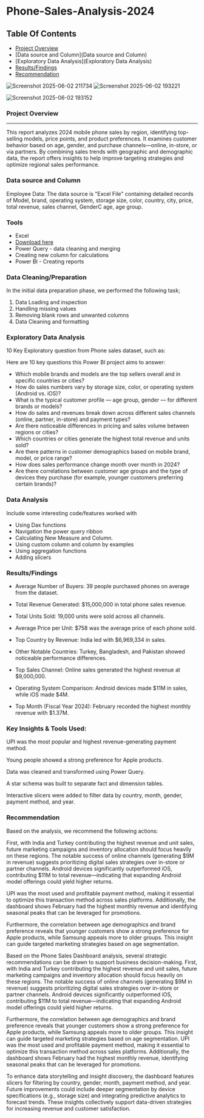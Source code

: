 # Phone-Sales-Analysis-2024

## Table Of Contents

- [Project Overview](#project-overview)
- [Data source and Column](Data source and Column)
- [Exploratory Data Analysis](Exploratory Data Analysis)
- [Results/Findings](Results/Findings)
- [Recommendation](#recommendation)


![Screenshot 2025-06-02 211734](https://github.com/user-attachments/assets/2f25e4b0-3c24-4794-90c5-54b95e07280a)
![Screenshot 2025-06-02 193221](https://github.com/user-attachments/assets/a72626dd-a43c-4b96-93f2-f9328174d2f0)

![Screenshot 2025-06-02 193152](https://github.com/user-attachments/assets/8f402528-6d45-40f4-a45d-514f4296ffac)






### Project Overview

---

This report analyzes 2024 mobile phone sales by region, identifying top-selling models, price points, and product preferences. It examines customer behavior based on age, gender, and purchase channels—online, in-store, or via partners. By combining sales trends with geographic and demographic data, the report offers insights to help improve targeting strategies and optimize regional sales performance.

### Data source and Column

Employee Data: The data source is "Excel File" containing detailed records of Model, brand, operating system, storage size, color, country, city, price, total revenue, sales channel, GenderC age, age group.

### Tools

- Excel
- [Download here](https://drive.google.com/file/d/1NmWIPWQbNSl76H7AOyzHrS_dlo6o1gWx/view?usp=drivesdk)
- Power Query - data cleaning and merging
- Creating new column for calculations
- Power BI - Creating reports


### Data Cleaning/Preparation


In the initial data preparation phase, we performed the following task;
1. Data Loading and inspection
2. Handling missing values
3. Removing blank rows and unwanted columns
3. Data Cleaning and formatting

### Exploratory Data Analysis

10 Key Exploratory question from Phone sales dataset, such as:

Here are 10 key questions this Power BI project aims to answer:

-	Which mobile brands and models are the top sellers overall and in specific countries or cities?
-	How do sales numbers vary by storage size, color, or operating system (Android vs. iOS)?
-	What is the typical customer profile — age group, gender — for different brands or models?
-	How do sales and revenues break down across different sales channels (online, partner, in-store) and payment types?
-	Are there noticeable differences in pricing and sales volume between regions or cities?
-	Which countries or cities generate the highest total revenue and units sold?
-	Are there patterns in customer demographics based on mobile brand, model, or price range?
-	How does sales performance change month over month in 2024?
-	Are there correlations between customer age groups and the type of devices they purchase (for example, younger customers preferring certain brands)?



  ### Data Analysis

  Include some interesting code/features worked with
   - Using Dax functions
  - Navigation the power query ribbon
  - Calculating New Measure and Column.
  - Using custom column and column by examples
  - Using aggregation functions
  - Adding slicers


  ### Results/Findings
  
- Average Number of Buyers: 39 people purchased phones on average from the dataset.

- Total Revenue Generated: $15,000,000 in total phone sales revenue.

- Total Units Sold: 19,000 units were sold across all channels.

- Average Price per Unit: $758 was the average price of each phone sold.

- Top Country by Revenue: India led with $6,969,334 in sales.

- Other Notable Countries: Turkey, Bangladesh, and Pakistan showed noticeable performance differences.

- Top Sales Channel: Online sales generated the highest revenue at $9,000,000.

- Operating System Comparison: Android devices made $11M in sales, while iOS made $4M.

- Top Month (Fiscal Year 2024): February recorded the highest monthly revenue with $1.37M.

### Key Insights & Tools Used:

 UPI was the most popular and highest revenue-generating payment method.

Young people showed a strong preference for Apple products.

 Data was cleaned and transformed using Power Query.

 A star schema was built to separate fact and dimension tables.

 Interactive slicers were added to filter data by country, month, gender, payment method, and year.

 ### Recommendation

Based on the analysis, we recommend the following actions:

First, with India and Turkey contributing the highest revenue and unit sales, future marketing campaigns and inventory allocation should focus heavily on these regions. The notable success of online channels (generating $9M in revenue) suggests prioritizing digital sales strategies over in-store or partner channels. Android devices significantly outperformed iOS, contributing $11M to total revenue—indicating that expanding Android model offerings could yield higher returns.

UPI was the most used and profitable payment method, making it essential to optimize this transaction method across sales platforms. Additionally, the dashboard shows February had the highest monthly revenue and identifying seasonal peaks that can be leveraged for promotions.

Furthermore, the correlation between age demographics and brand preference reveals that younger customers show a strong preference for Apple products, while Samsung appeals more to older groups. This insight can guide targeted marketing strategies based on age segmentation.

Based on the Phone Sales Dashboard analysis, several strategic recommendations can be drawn to support business decision-making. First, with India and Turkey contributing the highest revenue and unit sales, future marketing campaigns and inventory allocation should focus heavily on these regions. The notable success of online channels (generating \$9M in revenue) suggests prioritizing digital sales strategies over in-store or partner channels. Android devices significantly outperformed iOS, contributing \$11M to total revenue—indicating that expanding Android model offerings could yield higher returns.

Furthermore, the correlation between age demographics and brand preference reveals that younger customers show a strong preference for Apple products, while Samsung appeals more to older groups. This insight can guide targeted marketing strategies based on age segmentation. UPI was the most used and profitable payment method, making it essential to optimize this transaction method across sales platforms. Additionally, the dashboard shows February had the highest monthly revenue, identifying seasonal peaks that can be leveraged for promotions.

To enhance data storytelling and insight discovery, the dashboard features slicers for filtering by country, gender, month, payment method, and year. Future improvements could include deeper segmentation by device specifications (e.g., storage size) and integrating predictive analytics to forecast trends. These insights collectively support data-driven strategies for increasing revenue and customer satisfaction.
